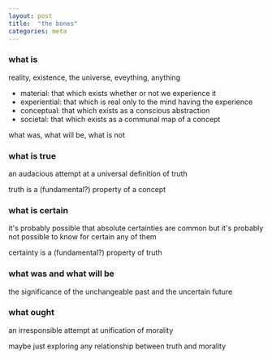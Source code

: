 ```yaml
---
layout: post
title:  "the bones"
categories: meta
---
```


### what is
  reality, existence, the universe, eveything, anything
  * material: that which exists whether or not we experience it
  * experiential: that which is real only to the mind having the experience
  * conceptual: that which exists as a conscious abstraction
  * societal: that which exists as a communal map of a concept
  
  what was, what will be, what is not


### what is true
an audacious attempt at a universal definition of truth

truth is a (fundamental?) property of a concept


### what is certain
it's probably possible that absolute certainties are common but it's probably not possible to know for certain any of them

certainty is a (fundamental?) property of truth
  

### what was and what will be
  the significance of the unchangeable past and the uncertain future
  

### what ought
  an irresponsible attempt at unification of morality
  
  maybe just exploring any relationship between truth and morality
    
  
